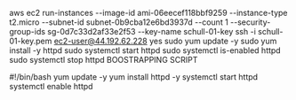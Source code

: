 aws ec2 run-instances --image-id ami-06eecef118bbf9259 --instance-type t2.micro --subnet-id subnet-0b9cba12e6bd3937d --count 1 --security-group-ids sg-0d7c33d2af33e2f53 --key-name schull-01-key
ssh -i schull-01-key.pem ec2-user@44.192.62.228
yes
sudo yum update -y
sudo yum install -y httpd
sudo systemctl start httpd
sudo systemctl is-enabled httpd
sudo systemctl stop httpd
BOOSTRAPPING SCRIPT

#!/bin/bash
yum update -y
yum install httpd -y
systemctl start httpd
systemctl enable httpd